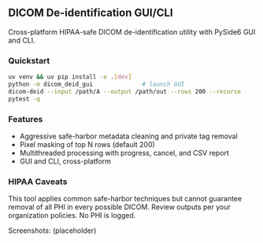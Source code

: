 ## DICOM De-identification GUI/CLI

Cross-platform HIPAA-safe DICOM de-identification utility with PySide6 GUI and CLI.

### Quickstart

```bash
uv venv && uv pip install -e .[dev]
python -m dicom_deid_gui              # launch GUI
dicom-deid --input /path/A --output /path/out --rows 200 --recurse
pytest -q
```

### Features

- Aggressive safe-harbor metadata cleaning and private tag removal
- Pixel masking of top N rows (default 200)
- Multithreaded processing with progress, cancel, and CSV report
- GUI and CLI, cross-platform

### HIPAA Caveats

This tool applies common safe-harbor techniques but cannot guarantee removal of all PHI in every possible DICOM. Review outputs per your organization policies. No PHI is logged.

Screenshots: (placeholder)


